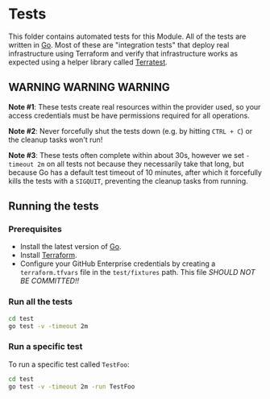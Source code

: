 # Tests

This folder contains automated tests for this Module. All of the tests are written in [Go](https://golang.org/). Most of these are "integration tests" that deploy real infrastructure using Terraform and verify that infrastructure works as expected using a helper library called [Terratest](https://github.com/gruntwork-io/terratest).  

## WARNING WARNING WARNING

**Note #1**: These tests create real resources within the provider used, so your access credentials must be have permissions required for all operations.

**Note #2**: Never forcefully shut the tests down (e.g. by hitting `CTRL + C`) or the cleanup tasks won't run!

**Note #3**: These tests often complete within about 30s, however we set `-timeout 2m` on all tests not because they necessarily take that long, but because Go has a default test timeout of 10 minutes, after which it forcefully kills the tests with a `SIGQUIT`, preventing the cleanup tasks from running.

## Running the tests

### Prerequisites

- Install the latest version of [Go](https://golang.org/).
- Install [Terraform](https://www.terraform.io/downloads.html).
- Configure your GitHub Enterprise credentials by creating a `terraform.tfvars`
  file in the `test/fixtures` path. This file *SHOULD NOT BE COMMITTED!!*

### Run all the tests

```bash
cd test
go test -v -timeout 2m
```

### Run a specific test

To run a specific test called `TestFoo`:

```bash
cd test
go test -v -timeout 2m -run TestFoo
```
